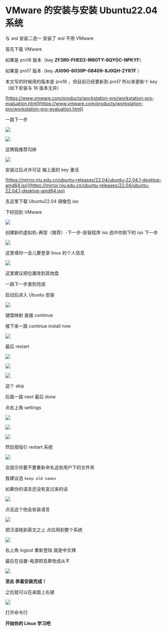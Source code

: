 # VMware 的安装与安装 Ubuntu22.04 系统

与 wsl 安装二选一 安装了 wsl 不用 VMware

首先下载 VMware

如果是 pro16 版本（key <strong>ZF3R0-FHED2-M80TY-8QYGC-NPKYF</strong>）

如果是 pro17 版本（key <strong>JU090-6039P-08409-8J0QH-2YR7F</strong><strong> </strong>）

本文写的时候用的版本是 pro16 ，但目前已经更新到 pro17 所以来更新个 key  （如下安装与 16 版本无异）

[https://www.vmware.com/products/workstation-pro/workstation-pro-evaluation.html](https://www.vmware.com/products/workstation-pro/workstation-pro-evaluation.html)

一路下一步

![](https://hdu-cs-wiki.oss-cn-hangzhou.aliyuncs.com/boxcntUYJNAaOwB8L6KSEhJJojh.png)

![](https://hdu-cs-wiki.oss-cn-hangzhou.aliyuncs.com/boxcnQkVQ4uyYCveO6toBujoGOc.png)

这俩我推荐勾掉

![](https://hdu-cs-wiki.oss-cn-hangzhou.aliyuncs.com/boxcndgDKfTuio3nF0QboemIPHe.png)

安装过后点许可证    输上面的 key 激活

[https://mirror.nju.edu.cn/ubuntu-releases/22.04/ubuntu-22.04.1-desktop-amd64.iso](https://mirror.nju.edu.cn/ubuntu-releases/22.04/ubuntu-22.04.1-desktop-amd64.iso)

去这里下载 Ubuntu22.04 镜像包 iso

下好回到 VMware

![](https://hdu-cs-wiki.oss-cn-hangzhou.aliyuncs.com/boxcnGHnjgZvtcBrm0XXitFl4Jg.png)

创建新的虚拟机-典型（推荐）-下一步-安装程序 iso 选中你刚下的 iso  下一步

![](https://hdu-cs-wiki.oss-cn-hangzhou.aliyuncs.com/boxcnXilUhHNEyU4r95FxiVgCdg.png)

这里填你一会儿要登录 linux 的个人信息

![](https://hdu-cs-wiki.oss-cn-hangzhou.aliyuncs.com/boxcnp33Oc3Ia2HzASTZJNOhEWb.png)

这里建议把位置改到其他盘

一路下一步直到完成

启动后进入 Ubuntu 安装

![](https://hdu-cs-wiki.oss-cn-hangzhou.aliyuncs.com/boxcn5Uk41JyjjdTzXWQqUkexzc.png)

键盘映射  直接 continue

接下来一路 continue  install now

![](https://hdu-cs-wiki.oss-cn-hangzhou.aliyuncs.com/boxcnLxZnyFN3ohE8zrTwNaCA8e.png)

最后 restart

![](https://hdu-cs-wiki.oss-cn-hangzhou.aliyuncs.com/boxcnLguvbHihJ3ngqrtyGLI6zf.png)

![](https://hdu-cs-wiki.oss-cn-hangzhou.aliyuncs.com/boxcnCX92JHjg8PU3quKs4GziZb.png)

![](https://hdu-cs-wiki.oss-cn-hangzhou.aliyuncs.com/boxcnL5Jn3g7AdzVzoBb6ZINs1f.png)

这个 skip

后面一路 next 最后 done

点右上角 settings

![](https://hdu-cs-wiki.oss-cn-hangzhou.aliyuncs.com/boxcn85Yb3JIQ3520KeaSoyPVDd.png)

![](https://hdu-cs-wiki.oss-cn-hangzhou.aliyuncs.com/boxcnZLHO1JGWoSqhM9zEEhSMAd.png)

![](https://hdu-cs-wiki.oss-cn-hangzhou.aliyuncs.com/boxcnvLxCTKYfogPm9GNaKmusEf.png)

然后按指引 restart 系统

![](https://hdu-cs-wiki.oss-cn-hangzhou.aliyuncs.com/boxcn30VJILYpO81pq89mAmzjTf.png)

会提示你要不要重新命名这些用户下的文件夹

我建议选 `keep old names`

如果你的语言还没有变过来的话

![](https://hdu-cs-wiki.oss-cn-hangzhou.aliyuncs.com/boxcnKzJjY8Dvj13A49bnMAztPg.png)

点击这个他会安装语言

![](https://hdu-cs-wiki.oss-cn-hangzhou.aliyuncs.com/boxcndHnAuGC7TXhQgLkpLkHghf.png)

把汉语拖到英文之上 点应用到整个系统

![](https://hdu-cs-wiki.oss-cn-hangzhou.aliyuncs.com/boxcnltCL3atXHtC3BUj5VI1Lqf.png)

右上角 logout 重新登陆 就是中文辣

最后在设置-电源把息屏改成从不

![](https://hdu-cs-wiki.oss-cn-hangzhou.aliyuncs.com/boxcnnLCJzGoFrUbWIMAPGFkxcb.png)

<strong>至此 恭喜安装完成！</strong>

之后就可以在桌面上右键

![](https://hdu-cs-wiki.oss-cn-hangzhou.aliyuncs.com/boxcnG6z1VpAYUGMSkSwDBUxEvf.png)

打开命令行

<strong>开始你的 Linux 学习吧</strong>
